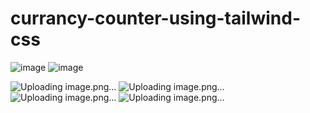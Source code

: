 # currancy-counter-using-tailwind-css
![image](https://github.com/zelikhan/currancy-counter-using-tailwind-css/assets/114800813/0d87a342-76aa-483e-82f3-018d37a73ecc)
![image](https://github.com/zelikhan/currancy-counter-using-tailwind-css/assets/114800813/c4210932-17dd-47a3-ac43-058ebc2079f2)

![Uploading image.png…]()
![Uploading image.png…]()
![Uploading image.png…]()
![Uploading image.png…]()
